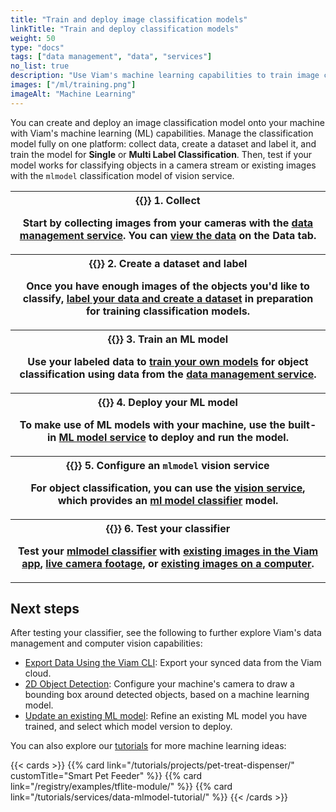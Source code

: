 ```yaml
---
title: "Train and deploy image classification models"
linkTitle: "Train and deploy classification models"
weight: 50
type: "docs"
tags: ["data management", "data", "services"]
no_list: true
description: "Use Viam's machine learning capabilities to train image classification models and deploy these models to your machines."
images: ["/ml/training.png"]
imageAlt: "Machine Learning"
---
```


You can create and deploy an image classification model onto your machine with Viam's machine learning (ML) capabilities.
Manage the classification model fully on one platform: collect data, create a dataset and label it, and train the model for **Single** or **Multi Label Classification**.
Then, test if your model works for classifying objects in a camera stream or existing images with the `mlmodel` classification model of vision service.

<table>
  <tr>
    <th>{{<imgproc src="/ml/collect.svg" class="fill alignright" style="max-width: 300px" declaredimensions=true alt="Collect data">}}
      <b>1. Collect</b>
      <p>Start by collecting images from your cameras with the <a href="/data/">data management service</a>. You can <a href="/data/view/">view the data</a> on the <b>Data tab</b>.</p>
    </th>
  </tr>
  <tr>
    <th>{{<imgproc src="/ml/label.svg" class="fill alignleft" style="max-width: 300px" declaredimensions=true alt="Label data">}}
      <b>2. Create a dataset and label</b>
      <p>Once you have enough images of the objects you'd like to classify, <a href="/data/dataset/">label your data and create a dataset</a> in preparation for training classification models.</p>
    </th>
  </tr>
  <tr>
    <th>{{<imgproc src="/ml/train.svg" class="fill alignright" style="max-width: 300px" declaredimensions=true alt="Train models">}}
      <b>3. Train an ML model</b>
      <p>Use your labeled data to <a href="/ml/train-model/">train your own models</a> for object classification using data from the <a href="/data/">data management service</a>.</p>
    </th>
  </tr>
  <tr>
    <th>{{<imgproc src="/registry/upload-module.svg" class="fill alignleft" style="max-width: 200px" declaredimensions=true alt="Train models">}}
      <b>4. Deploy your ML model</b>
      <p>To make use of ML models with your machine, use the built-in <a href="/ml/">ML model service</a> to deploy and run the model.</p>
    </th>
  </tr>
  <tr>
    <th>{{<imgproc src="/ml/configure.svg" class="fill alignright" style="max-width: 300px" declaredimensions=true alt="Configure a service">}}
      <b>5. Configure an <code>mlmodel</code> vision service</b>
      <p>For object classification, you can use the <a href="/ml/vision/">vision service</a>, which provides an <a href="/ml/vision/mlmodel/">ml model classifier</a> model.</p>
    </th>
  </tr>
  <tr>
    <th>{{<imgproc src="ml/deploy.svg" class="fill alignleft" style="max-width: 300px" declaredimensions=true alt="Deploy your model">}}
      <b>6. Test your classifier</b>
      <p>Test your <a href="/ml/vision/mlmodel/#test-your-detector-or-classifier">mlmodel classifier</a> with <a href="/ml/vision/mlmodel/#existing-images-in-the-cloud">existing images in the Viam app</a>, <a href="/ml/vision/mlmodel/#live-camera-footage">live camera footage,</a> or <a href="/ml/vision/mlmodel/#existing-images-on-your-machine">existing images on a computer</a>.</p>
    </th>
  </tr>
</table>

## Next steps

After testing your classifier, see the following to further explore Viam's data management and computer vision capabilities:

- [Export Data Using the Viam CLI](/data/export/): Export your synced data from the Viam cloud.
- [2D Object Detection](/ml/vision/#detections): Configure your machine's camera to draw a bounding box around detected objects, based on a machine learning model.
- [Update an existing ML model](/ml/train-model/#train-a-new-version-of-a-model): Refine an existing ML model you have trained, and select which model version to deploy.

You can also explore our [tutorials](/tutorials/) for more machine learning ideas:

{{< cards >}}
{{% card link="/tutorials/projects/pet-treat-dispenser/" customTitle="Smart Pet Feeder" %}}
{{% card link="/registry/examples/tflite-module/" %}}
{{% card link="/tutorials/services/data-mlmodel-tutorial/" %}}
{{< /cards >}}
